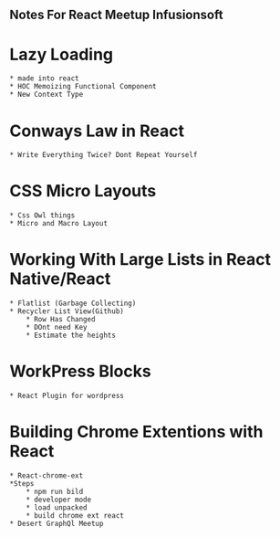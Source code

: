 ## Notes For React Meetup Infusionsoft

# Lazy Loading
    * made into react
    * HOC Memoizing Functional Component
    * New Context Type

# Conways Law in React
    * Write Everything Twice? Dont Repeat Yourself

# CSS Micro Layouts
    * Css Owl things
    * Micro and Macro Layout

# Working With Large Lists in React Native/React
    * Flatlist (Garbage Collecting)
    * Recycler List View(Github)
        * Row Has Changed
        * DOnt need Key
        * Estimate the heights

# WorkPress Blocks
    * React Plugin for wordpress

# Building Chrome Extentions with React
    * React-chrome-ext
    *Steps 
        * npm run bild
        * developer mode
        * load unpacked
        * build chrome ext react
    * Desert GraphQl Meetup